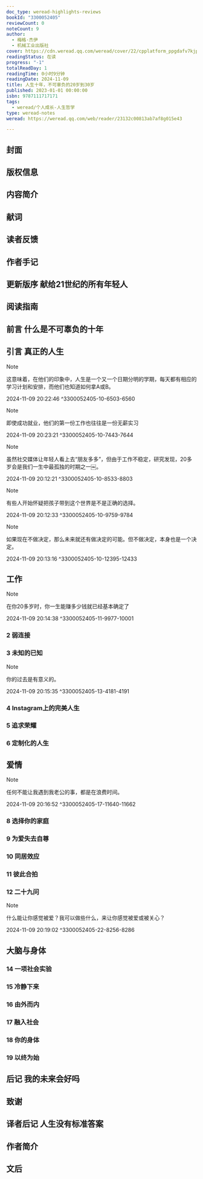 ```yaml
---
doc_type: weread-highlights-reviews
bookId: "3300052405"
reviewCount: 0
noteCount: 9
author:
  - 梅格·杰伊
  - 机械工业出版社
cover: https://cdn.weread.qq.com/weread/cover/22/cpplatform_ppgdafv7kjpfcpb2enc8a5/t7_cpplatform_ppgdafv7kjpfcpb2enc8a51725343124.jpg
readingStatus: 在读
progress: "-1"
totalReadDay: 1
readingTime: 0小时9分钟
readingDate: 2024-11-09
title: 人生十年，不可辜负的20岁到30岁
published: 2023-01-01 00:00:00
isbn: 9787111717171
tags:
  - weread/个人成长-人生哲学
type: weread-notes
weread: https://weread.qq.com/web/reader/23132c00813ab7af8g015e43

---
```



## 封面

## 版权信息

## 内容简介

## 献词

## 读者反馈

## 作者手记

## 更新版序 献给21世纪的所有年轻人

## 阅读指南

## 前言 什么是不可辜负的十年

## 引言 真正的人生

> [!NOTE] 
> 这意味着，在他们的印象中，人生是一个又一个日期分明的学期，每天都有相应的学习计划和安排，而他们也知道如何拿A或B。
> 
> 2024-11-09 20:22:46 ^3300052405-10-6503-6560

> [!NOTE] 
> 即使成功就业，他们的第一份工作也往往是一份无薪实习
> 
> 2024-11-09 20:23:21 ^3300052405-10-7443-7644

> [!NOTE] 
> 虽然社交媒体让年轻人看上去“朋友多多”，但由于工作不稳定，研究发现，20多岁会是我们一生中最孤独的时期之一￼。
> 
> 2024-11-09 20:12:21 ^3300052405-10-8533-8803

> [!NOTE] 
> 有些人开始怀疑把孩子带到这个世界是不是正确的选择。
> 
> 2024-11-09 20:12:33 ^3300052405-10-9759-9784

> [!NOTE] 
> 如果现在不做决定，那么未来就还有做决定的可能。但不做决定，本身也是一个决定。
> 
> 2024-11-09 20:13:16 ^3300052405-10-12395-12433

## 工作

> [!NOTE] 
> 在你20多岁时，你一生能赚多少钱就已经基本确定了
> 
> 2024-11-09 20:14:38 ^3300052405-11-9977-10001

### 2 弱连接

### 3 未知的已知

> [!NOTE] 
> 你的过去是有意义的。
> 
> 2024-11-09 20:15:35 ^3300052405-13-4181-4191

### 4 Instagram上的完美人生

### 5 追求荣耀

### 6 定制化的人生

## 爱情

> [!NOTE] 
> 任何不能让我遇到我老公的事，都是在浪费时间。
> 
> 2024-11-09 20:16:52 ^3300052405-17-11640-11662

### 8 选择你的家庭

### 9 为爱失去自尊

### 10 同居效应

### 11 彼此合拍

### 12 二十九问

> [!NOTE] 
> 什么能让你感觉被爱？我可以做些什么，来让你感觉被爱或被关心？
> 
> 2024-11-09 20:19:02 ^3300052405-22-8256-8286

## 大脑与身体

### 14 一项社会实验

### 15 冷静下来

### 16 由外而内

### 17 融入社会

### 18 你的身体

### 19 以终为始

## 后记 我的未来会好吗

## 致谢

## 译者后记 人生没有标准答案

## 作者简介

## 文后

